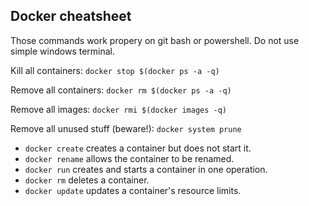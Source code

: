 ## Docker cheatsheet
Those commands work propery on git bash or powershell. Do not use simple windows terminal.


Kill all containers: `docker stop $(docker ps -a -q)`
 
Remove all containers: `docker rm $(docker ps -a -q)`

Remove all images: `docker rmi $(docker images -q)`

Remove all unused stuff (beware!): `docker system prune`


- `docker create` creates a container but does not start it.
- `docker rename` allows the container to be renamed.
- `docker run` creates and starts a container in one operation.
- `docker rm` deletes a container.
- `docker update` updates a container's resource limits.